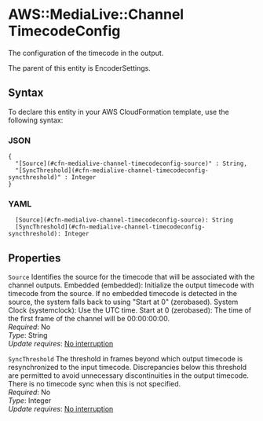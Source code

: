 # AWS::MediaLive::Channel TimecodeConfig<a name="aws-properties-medialive-channel-timecodeconfig"></a>

The configuration of the timecode in the output\.

The parent of this entity is EncoderSettings\.

## Syntax<a name="aws-properties-medialive-channel-timecodeconfig-syntax"></a>

To declare this entity in your AWS CloudFormation template, use the following syntax:

### JSON<a name="aws-properties-medialive-channel-timecodeconfig-syntax.json"></a>

```
{
  "[Source](#cfn-medialive-channel-timecodeconfig-source)" : String,
  "[SyncThreshold](#cfn-medialive-channel-timecodeconfig-syncthreshold)" : Integer
}
```

### YAML<a name="aws-properties-medialive-channel-timecodeconfig-syntax.yaml"></a>

```
  [Source](#cfn-medialive-channel-timecodeconfig-source): String
  [SyncThreshold](#cfn-medialive-channel-timecodeconfig-syncthreshold): Integer
```

## Properties<a name="aws-properties-medialive-channel-timecodeconfig-properties"></a>

`Source`  <a name="cfn-medialive-channel-timecodeconfig-source"></a>
Identifies the source for the timecode that will be associated with the channel outputs\. Embedded \(embedded\): Initialize the output timecode with timecode from the source\. If no embedded timecode is detected in the source, the system falls back to using "Start at 0" \(zerobased\)\. System Clock \(systemclock\): Use the UTC time\. Start at 0 \(zerobased\): The time of the first frame of the channel will be 00:00:00:00\.  
*Required*: No  
*Type*: String  
*Update requires*: [No interruption](https://docs.aws.amazon.com/AWSCloudFormation/latest/UserGuide/using-cfn-updating-stacks-update-behaviors.html#update-no-interrupt)

`SyncThreshold`  <a name="cfn-medialive-channel-timecodeconfig-syncthreshold"></a>
The threshold in frames beyond which output timecode is resynchronized to the input timecode\. Discrepancies below this threshold are permitted to avoid unnecessary discontinuities in the output timecode\. There is no timecode sync when this is not specified\.  
*Required*: No  
*Type*: Integer  
*Update requires*: [No interruption](https://docs.aws.amazon.com/AWSCloudFormation/latest/UserGuide/using-cfn-updating-stacks-update-behaviors.html#update-no-interrupt)